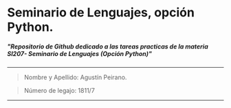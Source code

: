 # Seminario de Lenguajes, opción Python.
##### "Repositorio de Github dedicado a las tareas practicas de la materia SI207- Seminario de Lenguajes (Opción Python)"
--------
> Nombre y Apellido: Agustín Peirano.

> Número de legajo: 1811/7
--------
